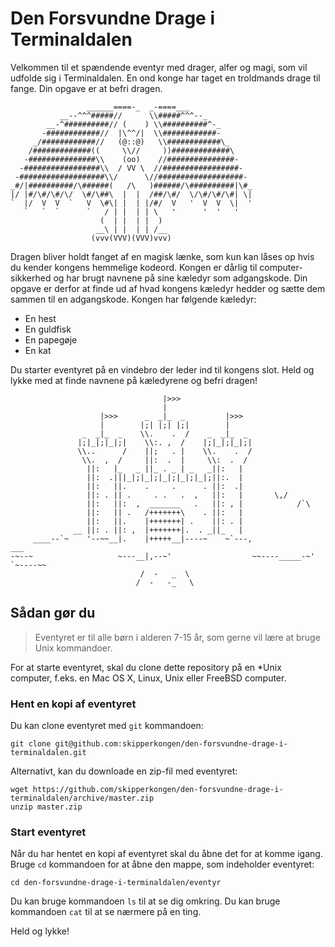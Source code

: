 # Den Forsvundne Drage i Terminaldalen

Velkommen til et spændende eventyr med drager, alfer og magi,
som vil udfolde sig i Terminaldalen. En ond konge har taget
en troldmands drage til fange. Din opgave er at befri dragen.

```
                 ______====-_  _-====___
           __--^^^#####//      \\#####^^^--_
        __-^##########// (    ) \\##########^-_
       -############//  |\^^/|  \\############-
     _/############//   (@::@)   \\############\_
    /#############((     \\//     ))#############\
   -###############\\    (oo)    //###############-
  -#################\\  / VV \  //#################-
 -###################\\/      \//###################-
_#/|##########/\######(   /\   )######/\##########|\#_
|/ |#/\#/\#/\/  \#/\##\  |  |  /##/\#/  \/\#/\#/\#| \|
`  |/  V  V  `   V  \#\| |  | |/#/  V   '  V  V  \|  '
   `   `  `      `   / | |  | | \   '      '  '   '
                    (  | |  | |  )
                   __\ | |  | | /__
                  (vvv(VVV)(VVV)vvv)
```

Dragen bliver holdt fanget af en magisk lænke, som kun kan låses op hvis du kender kongens hemmelige kodeord.
Kongen er dårlig til computer-sikkerhed og har brugt navnene på sine kæledyr som adgangskode. Din opgave er derfor at finde ud af hvad kongens kæledyr hedder og sætte dem sammen til en adgangskode. Kongen har følgende kæledyr:

- En hest
- En guldfisk
- En papegøje
- En kat

Du starter eventyret på en vindebro der leder ind til kongens slot. Held og lykke med at finde navnene på kæledyrene og befri dragen!

```
                                  |>>>
                                  |
                    |>>>      _  _|_  _         |>>>
                    |        |;| |;| |;|        |
                _  _|_  _    \\.    .  /    _  _|_  _
               |;|_|;|_|;|    \\:. ,  /    |;|_|;|_|;|
               \\..      /    ||;   . |    \\.    .  /
                \\.  ,  /     ||:  .  |     \\:  .  /
                 ||:   |_   _ ||_ . _ | _   _||:   |
                 ||:  .|||_|;|_|;|_|;|_|;|_|;||:.  |
                 ||:   ||.    .     .      . ||:  .|
                 ||: . || .     . .   .  ,   ||:   |       \,/
                 ||:   ||:  ,  _______   .   ||: , |            /`\
                 ||:   || .   /+++++++\    . ||:   |
                 ||:   ||.    |+++++++| .    ||: . |
              __ ||: . ||: ,  |+++++++|.  . _||_   |
     ____--`~    '--~~__|.    |+++++__|----~    ~`---,              ___
-~--~                   ~---__|,--~'                  ~~----_____-~'   `~----~~
                             /  -   _  \
                            /  -   -_   \
```


## Sådan gør du

> Eventyret er til alle børn i alderen 7-15 år, som gerne vil lære at bruge Unix kommandoer.

For at starte eventyret, skal du clone dette repository på en
*Unix computer, f.eks. en Mac OS X, Linux, Unix eller FreeBSD
computer.

### Hent en kopi af eventyret

Du kan clone eventyret med `git` kommandoen:

```
git clone git@github.com:skipperkongen/den-forsvundne-drage-i-terminaldalen.git
```

Alternativt, kan du downloade en zip-fil med eventyret:

```
wget https://github.com/skipperkongen/den-forsvundne-drage-i-terminaldalen/archive/master.zip
unzip master.zip
```

### Start eventyret

Når du har hentet en kopi af eventyret skal du åbne det for at komme igang. Bruge `cd` kommandoen for at åbne
den mappe, som indeholder eventyret:

```
cd den-forsvundne-drage-i-terminaldalen/eventyr
```

Du kan bruge kommandoen `ls` til at se dig omkring. Du kan bruge kommandoen `cat` til at se nærmere på en ting.

Held og lykke!

